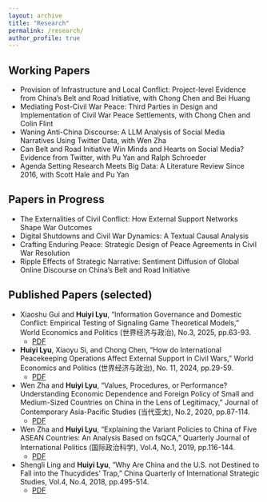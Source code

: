 ```yaml
---
layout: archive
title: "Research"
permalink: /research/
author_profile: true
---
```


## Working Papers
- Provision of Infrastructure and Local Conflict: Project-level Evidence from China’s Belt and Road Initiative, with Chong Chen and Bei Huang
- Mediating Post-Civil War Peace: Third Parties in Design and Implementation of Civil War Peace Settlements,
with Chong Chen and Colin Flint 
- Waning Anti-China Discourse: A LLM Analysis of Social Media Narratives Using Twitter Data, with Wen Zha 
- Can Belt and Road Initiative Win Minds and Hearts on Social Media? Evidence from Twitter, with Pu Yan and Ralph Schroeder 
- Agenda Setting Research Meets Big Data: A Literature Review Since 2016, with Scott Hale and Pu Yan 

## Papers in Progress
- The Externalities of Civil Conflict: How External Support Networks Shape War Outcomes
- Digital Shutdowns and Civil War Dynamics: A Textual Causal Analysis
- Crafting Enduring Peace: Strategic Design of Peace Agreements in Civil War Resolution
- Ripple Effects of Strategic Narrative: Sentiment Diffusion of Global Online Discourse on China’s Belt and Road Initiative

## Published Papers (selected)
- Xiaoshu Gui and **Huiyi Lyu**, “Information Governance and Domestic Conflict: Empirical Testing of Signaling Game Theoretical Models,” World Economics and Politics (世界经济与政治), No.3, 2025, pp.63-93.
	- [PDF](/files/informationgovernance.pdf)
- **Huiyi Lyu**, Xiaoyu Si, and Chong Chen, “How do International Peacekeeping Operations Affect External Support in Civil Wars,” World Economics and Politics (世界经济与政治), No. 11, 2024, pp.29-59.
 	- [PDF](/files/external_suport.pdf)
- Wen Zha and **Huiyi Lyu**, “Values, Procedures, or Performance? Understanding Economic Dependence and Foreign Policy of Small and Medium-Sized Countries on China in the Lens of Legitimacy,” Journal of Contemporary Asia-Pacific Studies (当代亚太), No.2, 2020, pp.87-114.
	- [PDF](/files/values-procedures.pdf)
- Wen Zha and **Huiyi Lyu**, “Explaining the Variant Policies to China of Five ASEAN Countries: An Analysis Based on fsQCA,” Quarterly Journal of International Politics (国际政治科学), Vol.4, No.1, 2019, pp.116-144.
	- [PDF](/files/variant-policies-asean.pdf)
- Shengli Ling and **Huiyi Lyu**, ”Why Are China and the U.S. not Destined to Fall into the Thucydides’ Trap,” China Quarterly of International Strategic Studies, Vol.4, No.4, 2018, pp.495-514.
	- [PDF](/files/china-us-thucydides-trap.pdf)
 
